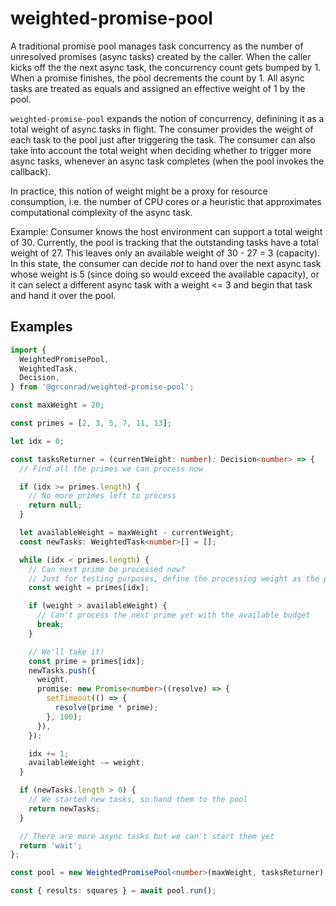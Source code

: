 # weighted-promise-pool

A traditional promise pool manages task concurrency as the number of unresolved promises (async tasks) created by the caller. When the caller kicks off the the next async task, the concurrency count gets bumped by 1. When a promise finishes, the pool decrements the count by 1. All async tasks are treated as equals and assigned an effective weight of 1 by the pool.

`weighted-promise-pool` expands the notion of concurrency, definining it as a total weight of async tasks in flight. The consumer provides the weight of each task to the pool just after triggering the task. The consumer can also take into account the total weight when deciding whether to trigger more async tasks, whenever an async task completes (when the pool invokes the callback).

In practice, this notion of weight might be a proxy for resource consumption, i.e. the number of CPU cores or a heuristic that approximates computational complexity of the async task.

Example: Consumer knows the host environment can support a total weight of 30. Currently, the pool is tracking that the outstanding tasks have a total weight of 27. This leaves only an available weight of 30 - 27 = 3 (capacity). In this state, the consumer can decide _not_ to hand over the next async task whose weight is 5 (since doing so would exceed the available capacity), or it can select a different async task with a weight <= 3 and begin that task and hand it over the pool.

## Examples

```ts
import {
  WeightedPromisePool,
  WeightedTask,
  Decision,
} from '@grconrad/weighted-promise-pool';

const maxWeight = 20;

const primes = [2, 3, 5, 7, 11, 13];

let idx = 0;

const tasksReturner = (currentWeight: number): Decision<number> => {
  // Find all the primes we can process now

  if (idx >= primes.length) {
    // No more primes left to process
    return null;
  }

  let availableWeight = maxWeight - currentWeight;
  const newTasks: WeightedTask<number>[] = [];

  while (idx < primes.length) {
    // Can next prime be processed now?
    // Just for testing purposes, define the processing weight as the prime's value
    const weight = primes[idx];

    if (weight > availableWeight) {
      // Can't process the next prime yet with the available budget
      break;
    }

    // We'll take it!
    const prime = primes[idx];
    newTasks.push({
      weight,
      promise: new Promise<number>((resolve) => {
        setTimeout(() => {
          resolve(prime * prime);
        }, 100);
      }),
    });

    idx += 1;
    availableWeight -= weight;
  }

  if (newTasks.length > 0) {
    // We started new tasks, so hand them to the pool
    return newTasks;
  }

  // There are more async tasks but we can't start them yet
  return 'wait';
};

const pool = new WeightedPromisePool<number>(maxWeight, tasksReturner);

const { results: squares } = await pool.run();
```
